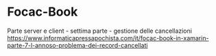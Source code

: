 # Focac-Book
Parte server e client - settima parte - gestione delle cancellazioni
https://www.informaticapressapochista.com/it/focac-book-in-xamarin-parte-7-l-annoso-problema-dei-record-cancellati
